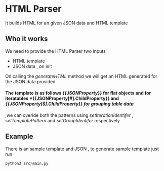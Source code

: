 # HTML Parser
It builds HTML for an given JSON data and HTML template 

## Who it works

We need to provide the HTML Parser two inputs
* HTML template
* JSON data
    , on init

On calling the *generateHTML* method we will get an HTML generated for the JSON data provided

#### The template is as follows *{{JSONProperty}}* for flat objects and for iteratables *{{JSONProperty[#].ChildProperty}} and *{{JSONProperty[$].ChildProperty}} for grouping table data*

,we can overide both the patterns using *setIterationIdentifer* , *setTemplatePattern* and *setGroupIdentifer* respectively 

## Example
There is an sample template and JSON , to generate sample template just run 

```python
python3 src/main.py
```


